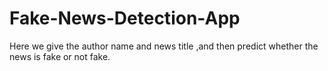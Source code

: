 # Fake-News-Detection-App
Here we give the author name and news title ,and then predict whether the news is fake or not fake.
